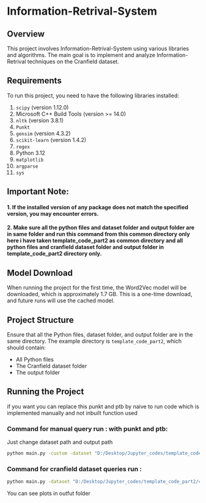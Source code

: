 # Information-Retrival-System

## Overview
This project involves Information-Retrival-System using various libraries and algorithms. The main goal is to implement and analyze Information-Retrival techniques on the Cranfield dataset.

## Requirements
To run this project, you need to have the following libraries installed:

1. `scipy` (version 1.12.0)
2. Microsoft C++ Build Tools (version >= 14.0)
3. `nltk` (version 3.8.1)
4. `Punkt`
5. `gensim` (version 4.3.2)
6. `scikit-learn` (version 1.4.2)
7. `regex`
8. Python 3.12
9. `matplotlib`
10. `argparse`
11. `sys`

## Important Note: 
#### 1. If the installed version of any package does not match the specified version, you may encounter errors. <br>
#### 2. Make sure all the python files and dataset folder and output folder are in same folder and run this command from this common directory only here i have taken template_code_part2 as common directory and all python files and cranfield dataset folder and output folder in template_code_part2 directory only.<br>

## Model Download<br>
When running the project for the first time, the Word2Vec model will be downloaded, which is approximately 1.7 GB. This is a one-time download, and future runs will use the cached model.<br>




## Project Structure
Ensure that all the Python files, dataset folder, and output folder are in the same directory. The example directory is `template_code_part2`, which should contain:
- All Python files
- The Cranfield dataset folder
- The output folder


## Running the Project

if you want you can replace this punkt and ptb by naive to run code which is implemented manually and not inbuilt function used

### Command for manual query run : with punkt and ptb:<br>

Just change dataset path and output path

```bash
python main.py -custom -dataset "D:/Desktop/Jupyter_codes/template_code_part2/cranfield/" -out_folder "D:/Desktop/Jupyter_codes/template_code_part2/output/" -segmenter punkt -tokenizer ptb

```


### Command for cranfield dataset queries run :

```bash
python main.py -dataset "D:/Desktop/Jupyter_codes/template_code_part2/cranfield/" -out_folder "D:/Desktop/Jupyter_codes/template_code_part2/output/" -segmenter punkt -tokenizer ptb
```


You can see plots in outfut folder 
